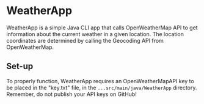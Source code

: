 # WeatherApp

WeatherApp is a simple Java CLI app that calls OpenWeatherMap API to get information about the current weather in a given location.
The location coordinates are determined by calling the Geocoding API from OpenWeatherMap.

## Set-up
To properly function, WeatherApp requires an OpenWeatherMapAPI key to be placed in the "key.txt" file, in the `...src/main/java/WeatherApp`  directory. Remember, do not publish your API keys on GitHub! 
